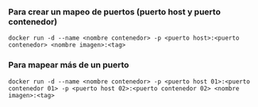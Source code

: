 ### Para crear un mapeo de puertos (puerto host y puerto contenedor)

```
docker run -d --name <nombre contenedor> -p <puerto host>:<puerto contenedor> <nombre imagen>:<tag>

```

### Para mapear más de un puerto

```
docker run -d --name <nombre contenedor> -p <puerto host 01>:<puerto contenedor 01> -p <puerto host 02>:<puerto contenedor 02> <nombre imagen>:<tag>
```
